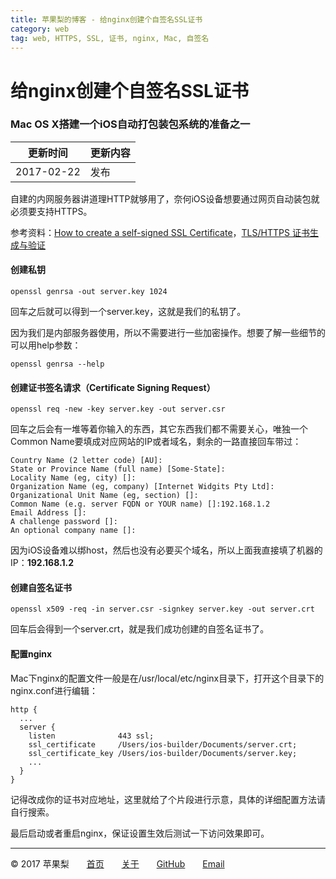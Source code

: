 ```yaml
---
title: 苹果梨的博客 - 给nginx创建个自签名SSL证书
category: web
tag: web, HTTPS, SSL, 证书, nginx, Mac, 自签名
---
```


# 给nginx创建个自签名SSL证书

### Mac OS X搭建一个iOS自动打包装包系统的准备之一

| 更新时间       | 更新内容 |
| ---------- | ---- |
| 2017-02-22 | 发布   |

自建的内网服务器讲道理HTTP就够用了，奈何iOS设备想要通过网页自动装包就必须要支持HTTPS。

参考资料：[How to create a self-signed SSL Certificate](http://www.akadia.com/services/ssh_test_certificate.html)，[TLS/HTTPS 证书生成与验证](http://www.cnblogs.com/kyrios/p/tls-and-certificates.html)

#### 创建私钥

```
openssl genrsa -out server.key 1024
```

回车之后就可以得到一个server.key，这就是我们的私钥了。

因为我们是内部服务器使用，所以不需要进行一些加密操作。想要了解一些细节的可以用help参数：

```
openssl genrsa --help
```

#### 创建证书签名请求（Certificate Signing Request）

```
openssl req -new -key server.key -out server.csr
```

回车之后会有一堆等着你输入的东西，其它东西我们都不需要关心，唯独一个Common Name要填成对应网站的IP或者域名，剩余的一路直接回车带过：

```
Country Name (2 letter code) [AU]:
State or Province Name (full name) [Some-State]:
Locality Name (eg, city) []:
Organization Name (eg, company) [Internet Widgits Pty Ltd]:
Organizational Unit Name (eg, section) []:
Common Name (e.g. server FQDN or YOUR name) []:192.168.1.2
Email Address []:
A challenge password []:
An optional company name []:
```

因为iOS设备难以绑host，然后也没有必要买个域名，所以上面我直接填了机器的IP：**192.168.1.2**

#### 创建自签名证书

```
openssl x509 -req -in server.csr -signkey server.key -out server.crt
```

回车后会得到一个server.crt，就是我们成功创建的自签名证书了。

#### 配置nginx

Mac下nginx的配置文件一般是在/usr/local/etc/nginx目录下，打开这个目录下的nginx.conf进行编辑：

```
http {
  ...
  server {
    listen              443 ssl;
    ssl_certificate     /Users/ios-builder/Documents/server.crt;
    ssl_certificate_key /Users/ios-builder/Documents/server.key;
    ...
  }
}
```

记得改成你的证书对应地址，这里就给了个片段进行示意，具体的详细配置方法请自行搜索。

最后启动或者重启nginx，保证设置生效后测试一下访问效果即可。

------

© 2017 苹果梨　　[首页](/)　　[关于](/about.html)　　[GitHub](https://github.com/HarrisonXi)　　[Email](mailto:gpra8764@gmail.com)
